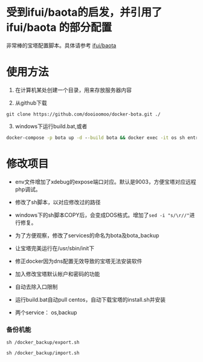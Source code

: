 # 受到ifui/baota的启发，并引用了 ifui/baota 的部分配置

非常棒的宝塔配置脚本。具体请参考 [ifui/baota](https://github.com/ifui/baota)


# 使用方法


1. 在计算机某处创建一个目录，用来存放服务器内容

2. 从github下载

```git
git clone https://github.com/dooioomoo/docker-bota.git ./
```

3. windows下运行build.bat,或者

```cmd
docker-compose -p bota up -d --build bota && docker exec -it os sh entrypoint.sh /bin/bash
```


# 修改项目

- env文件增加了xdebug的expose端口对应。默认是9003，方便宝塔对应远程php调试。

- 修改了sh脚本，以对应修改过的路径

- windows下的sh脚本COPY后，会变成DOS格式。增加了```sed -i "s/\r//"```进行修复。

- 为了方便观察，修改了services的命名为bota及bota_backup

- 让宝塔完美运行在/usr/sbin/init下

- 修正docker因为dns配置无效导致的宝塔无法安装软件

- 加入修改宝塔默认帐户和密码的功能

- 自动去除入口限制


- 运行build.bat自动pull centos，自动下载宝塔的install.sh并安装

- 两个service： os,backup


### 备份机能


```
sh /docker_backup/export.sh
```

```
sh /docker_backup/import.sh
```

